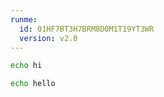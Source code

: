 ```yaml
---
runme:
  id: 01HF7BT3H7BRM8D0M1T19YT3WR
  version: v2.0
---
```


```sh {"id":"01HF7BT3H7BRM8D0M1SZZMASSJ"}
echo hi
```

```sh {"id":"01HF7BT3H7BRM8D0M1T03QS9MH"}
echo hello
```

